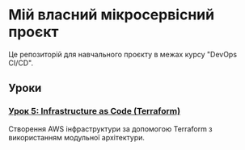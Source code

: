 # Мій власний мікросервісний проєкт
Це репозиторій для навчального проєкту в межах курсу "DevOps CI/CD".

## Уроки

### [Урок 5: Infrastructure as Code (Terraform)](./lesson-5/README.md)
Створення AWS інфраструктури за допомогою Terraform з використанням модульної архітектури.